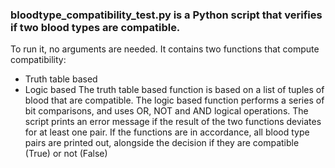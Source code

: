 ### bloodtype_compatibility_test.py is a Python script that verifies if two blood types are compatible.
To run it, no arguments are needed.
It contains two functions that compute compatibility:
 - Truth table based
 - Logic based
The truth table based function is based on a list of tuples of blood that are compatible.
The logic based function performs a series of bit comparisons, and uses OR, NOT and AND logical operations.
The script prints an error message if the result of the two functions deviates for at least one pair.
If the functions are in accordance, all blood type pairs are printed out, alongside the decision if they are compatible (True) or not (False)